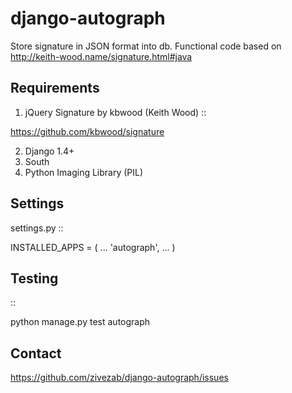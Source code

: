 django-autograph
================
Store signature in JSON format into db.
Functional code based on http://keith-wood.name/signature.html#java


Requirements
------------

1. jQuery Signature by kbwood (Keith Wood)
::

  https://github.com/kbwood/signature
  
2. Django 1.4+
3. South
4. Python Imaging Library (PIL)
  
  
Settings
--------

settings.py
::
  
  INSTALLED_APPS = (
      ...
      'autograph',
      ...
  )
  
Testing
-------
::
  
  python manage.py test autograph
  
  
Contact
-------
https://github.com/zivezab/django-autograph/issues

